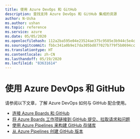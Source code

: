 ```yaml
---
title: 使用 Azure DevOps 和 GitHub
description: 查找支持 Azure DevOps 和 GitHub 集成的资源
author: N-Usha
ms.author: ushan
ms.topic: reference
ms.service: azure
ms.date: 05/05/2020
ms.openlocfilehash: 112a2ba595e04e23524ae375c9585e3b944c5e4c
ms.sourcegitcommit: fbbc341a0b9e17da305bd877027b779f5b0694cc
ms.translationtype: HT
ms.contentlocale: zh-CN
ms.lasthandoff: 05/19/2020
ms.locfileid: "83631614"
---
```

# <a name="work-with-azure-devops-and-github"></a>使用 Azure DevOps 和 GitHub 

请参阅以下文章，了解 Azure DevOps 如何与 GitHub 配合使用。  

- [连接 Azure Boards 和 GitHub](/azure/devops/boards/github)   
- [将 Azure Boards 工作项链接到 GitHub 提交、拉取请求和问题](/azure/devops/boards/github/link-to-from-github)  
- [使用 Azure Pipelines 来构建 GitHub 存储库](/azure/devops/pipelines/repos/github)   
- [从 Azure Pipelines 创建 GitHub 版本](/azure/devops/pipelines/tasks/utility/github-release)  
 
